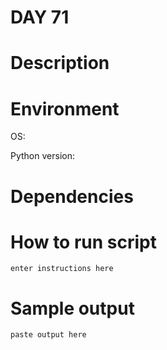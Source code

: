 
# DAY 71

# Description

# Environment
OS:

Python version:

# Dependencies

# How to run script
```
enter instructions here
```

# Sample output
```
paste output here
```
